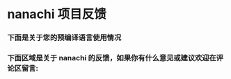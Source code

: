 # nanachi 项目反馈

### 下面是关于您的预编译语言使用情况

<script type="text/javascript" src="http://www.websitegoodies.com/poll.php?id=116285"></script>
<script >
    // 修改提交按钮文案为中文
    document.addEventListener("DOMContentLoaded", function(){
      const els = document.querySelectorAll('form div[align="center"] *');
      if(els.length > 2){
          var button1 = els[0]
          var button2 = els[els.length-1];
          button1.value = "提交投票";
          button1.style.backgroundColor = "#1890ff";
          button1.style.color = "white";
          button1.style.padding = "2px 8px";
          button1.style.cursor = "pointer";
          button2.innerHTML = '查看结果';
      }
    });
</script>

### 下面区域是关于 nanachi 的反馈，如果你有什么意见或建议欢迎在评论区留言:

<div id="container"></div>
<link rel="stylesheet" href="https://imsun.github.io/gitment/style/default.css">
<script src="https://imsun.github.io/gitment/dist/gitment.browser.js"></script>
<script>
var gitment = new Gitment({
  id: '页面 ID', // 可选。默认为 location.href
  owner: 'RubyLouvre',
  repo: 'nanachi',
  oauth: {
    client_id: 'fe315c9f10c8dc15faa9',
    client_secret: 'c0b02a5f083f1d55b0ea2482da339ebf093dedc7',
  },
})
gitment.render('container')
</script>
